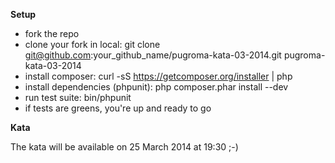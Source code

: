 **Setup**

- fork the repo
- clone your fork in local: git clone git@github.com:your_github_name/pugroma-kata-03-2014.git pugroma-kata-03-2014
- install composer: curl -sS https://getcomposer.org/installer | php
- install dependencies (phpunit): php composer.phar install --dev
- run test suite: bin/phpunit
- if tests are greens, you're up and ready to go

**Kata**

The kata will be available on 25 March 2014 at 19:30 ;-)
